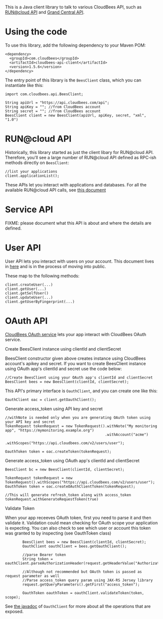 This is a Java client library to talk to various CloudBees API, such as [RUN@cloud API](http://wiki.cloudbees.com/bin/view/RUN/API) and [Grand Central API](https://sites.google.com/a/cloudbees.com/account-provisioning-api/home/user-api).

Using the code
==============
To use this library, add the following dependency to your Maven POM:

    <dependency>
      <groupId>com.cloudbees</groupId>
      <artifactId>cloudbees-api-client</artifactId>
      <version>1.5.6</version>
    </dependency>

The entry point of this library is the `BeesClient` class, which you can instantiate like this:

    import com.cloudbees.api.BeesClient;

    String apiUrl = "https://api.cloudbees.com/api";
    String apiKey = ""; //from CloudBees account
    String secret = ""; //from CloudBees account
    BeesClient client = new BeesClient(apiUrl, apiKey, secret, "xml", "1.0")

RUN@cloud API
=============
Historically, this library started as just the client libary for RUN@cloud API. Therefore, you'll see a large number of RUN@cloud API defined as RPC-ish methods directly on `BeesClient`:

    //list your applications
    client.applicationList();

These APIs let you interact with applications and databases.
For all the available RUN@cloud API calls, see [this document](http://wiki.cloudbees.com/bin/view/RUN/API)

Service API
===========
FIXME: please document what this API is about and where the details are defined.

User  API
=========
User API lets you interact with users on your account. This document lives in [here](https://sites.google.com/a/cloudbees.com/account-provisioning-api/home/user-api) and is in the process of moving into public.

These map to the following methods:

    client.createUser(...)
    client.getUser(...)
    client.getSelfUser()
    client.updateUser(...)
    client.getUserByFingerprint(...)

OAuth API
=========
[CloudBees OAuth service](http://wiki.cloudbees.com/bin/view/RUN/OAuth) lets your app interact with CloudBees OAuth service.

Create BeesClient instance using clientId and clientSecret

BeesClient constructor given above creates instance using CloudBees account's apikey and secret. If you want to create BeesClient instance using OAuth app's clientId and secret use the code below:

    //Create BeesClient using your OAuth app's clientId and clientSecret
    BeesClient bees = new BeesClient(clientId, clientSecret);


This API's primary interface is `OauthClient`, and you can create one like this:
    
    OauthClient oac = client.getOauthClient();

Generate access_token using API key and secret

    //withNote is needed only when you are generating OAuth token using your API key and secret
    TokenRequest tokenRequest = new TokenRequest().withNote("My monitoring app", "https://mymonitoring.example.org")
                                                  .withAccount("acme")
                                                  .withScopes("https://api.cloudbees.com/v2/users/user");
    
    OauthToken token = oac.createToken(tokenRequest);


Generate access_token using OAuth app's clientId and clientSecret

    BeesClient bc = new BeesClient(clientId, clientSecret);
    
    TokenRequest tokenRequest = new TokenRequest().withScopes("https://api.cloudbees.com/v2/users/user");
    OauthToken token = oac.createOAuthClientToken(tokenRequest);
    
    //This will generate refresh_token along with access_token
    tokenRequest.withGenerateRequestToken(true)
    
Validate Token

When your app receeves OAuth token, first you need to parse it and then validate it. Validation could mean checking for OAuth scope your application is expecting. You can also check to see which user or account this token was granted to by inspecting (see OauthToken class)

            BeesClient bees = new BeesClient(clientId, clientSecret);
            OauthClient oauthClient = bees.getOauthClient();
            
            //parse Bearer token
            String token = oauthClient.parseAuthorizationHeader(request.getHeaderValue("Authorization"));

            //Although not recommended but OAuth token is passed as request parameter as well
            //Parse access_token query param using JAX-RS Jersey library
            request.getQueryParameters().getFirst("access_token");

            OauthToken oauthToken = oauthClient.validateToken(token, scope);

See [the javadoc](cloudbees-api-client/blob/master/cloudbees-api-client/src/main/java/com/cloudbees/api/oauth/OauthClient.java) of `OauthClient` for more about all the operations that are exposed.
